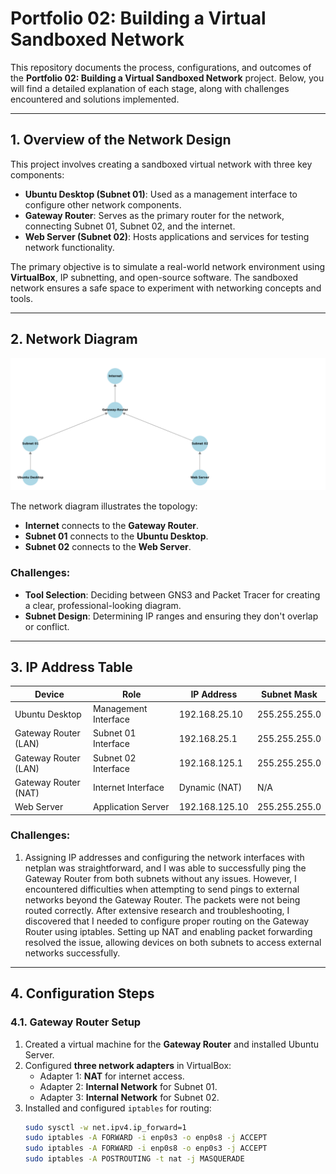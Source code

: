# Portfolio 02: Building a Virtual Sandboxed Network

This repository documents the process, configurations, and outcomes of the **Portfolio 02: Building a Virtual Sandboxed Network** project. Below, you will find a detailed explanation of each stage, along with challenges encountered and solutions implemented.

---

## 1. Overview of the Network Design
This project involves creating a sandboxed virtual network with three key components:

- **Ubuntu Desktop (Subnet 01)**: Used as a management interface to configure other network components.
- **Gateway Router**: Serves as the primary router for the network, connecting Subnet 01, Subnet 02, and the internet.
- **Web Server (Subnet 02)**: Hosts applications and services for testing network functionality.

The primary objective is to simulate a real-world network environment using **VirtualBox**, IP subnetting, and open-source software. The sandboxed network ensures a safe space to experiment with networking concepts and tools.

---

## 2. Network Diagram

![Network Diagram](network-diagram.png)

The network diagram illustrates the topology:
- **Internet** connects to the **Gateway Router**.
- **Subnet 01** connects to the **Ubuntu Desktop**.
- **Subnet 02** connects to the **Web Server**.

### Challenges:
- **Tool Selection**: Deciding between GNS3 and Packet Tracer for creating a clear, professional-looking diagram.
- **Subnet Design**: Determining IP ranges and ensuring they don't overlap or conflict.

---

## 3. IP Address Table

| Device               | Role                   | IP Address        | Subnet Mask      |
|----------------------|------------------------|-------------------|------------------|
| Ubuntu Desktop       | Management Interface   | 192.168.25.10     | 255.255.255.0    |
| Gateway Router (LAN) | Subnet 01 Interface    | 192.168.25.1      | 255.255.255.0    |
| Gateway Router (LAN) | Subnet 02 Interface    | 192.168.125.1     | 255.255.255.0    |
| Gateway Router (NAT) | Internet Interface     | Dynamic (NAT)     | N/A              |
| Web Server           | Application Server     | 192.168.125.10    | 255.255.255.0    |

### Challenges:

1. Assigning IP addresses and configuring the network interfaces with netplan was straightforward, and I was able to successfully ping the Gateway Router from both subnets without any issues.
However, I encountered difficulties when attempting to send pings to external networks beyond the Gateway Router. The packets were not being routed correctly.
After extensive research and troubleshooting, I discovered that I needed to configure proper routing on the Gateway Router using iptables. Setting up NAT and enabling packet forwarding resolved the issue, allowing devices on both subnets to access external networks successfully.
---

## 4. Configuration Steps

### 4.1. Gateway Router Setup
1. Created a virtual machine for the **Gateway Router** and installed Ubuntu Server.
2. Configured **three network adapters** in VirtualBox:
   - Adapter 1: **NAT** for internet access.
   - Adapter 2: **Internal Network** for Subnet 01.
   - Adapter 3: **Internal Network** for Subnet 02.
3. Installed and configured `iptables` for routing:
   ```bash
   sudo sysctl -w net.ipv4.ip_forward=1
   sudo iptables -A FORWARD -i enp0s3 -o enp0s8 -j ACCEPT
   sudo iptables -A FORWARD -i enp0s8 -o enp0s3 -j ACCEPT
   sudo iptables -A POSTROUTING -t nat -j MASQUERADE

   
